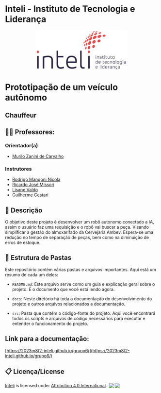 # Inteli - Instituto de Tecnologia e Liderança 

<p align="center">
<a href= "https://www.inteli.edu.br/"><img src="https://raw.githubusercontent.com/2023M8T2-Inteli/grupo1/main/docs/static/img/inteli.png" alt="Inteli - Instituto de Tecnologia e Liderança" width="300px"></a>
</p>

# Prototipação de um veículo autônomo

## Chauffeur

## :teacher: Professores:
### Orientador(a) 
- <a href="https://www.linkedin.com/in/murilo-zanini-de-carvalho-0980415b/">Murilo Zanini de Carvalho</a>
### Instrutores
- <a href="https://www.linkedin.com/in/rodrigo-mangoni-nicola-537027158/">Rodrigo Mangoni Nicola</a>
- <a href="https://www.linkedin.com/in/ricardo-jos%C3%A9-missori/">Ricardo José Missori</a> 
- <a href="https://www.linkedin.com/in/lisane-valdo/">Lisane Valdo</a>
- <a href="https://www.linkedin.com/in/gui-cestari/">Guilherme Cestari</a> 

## 📝 Descrição

O objetivo deste projeto é desenvolver um robô autonomo conectado a IA, assim o usuário faz uma requisição e o robô vai buscar a peça. Visando simplificar a gestão do almoxarifado da Cervejaria Ambev. Espera-se uma redução no tempo de separação de peças, bem como na diminuição de erros de estoque.

## 📁 Estrutura de Pastas

Este repositório contém várias pastas e arquivos importantes. Aqui está um resumo de cada um deles:

- `README.md`: Este arquivo serve como um guia e explicação geral sobre o projeto. É o documento que você está lendo agora.

- `docs`: Neste diretório há toda a documentação do desenvolvimento do projeto e outros arquivos relacionados a documentação.

- `src`: Pasta que contém o código-fonte do projeto. Aqui você encontrará todos os scripts e arquivos de código necessários para executar e entender o funcionamento do projeto.

## Link para a documentação: 
[https://2023m8t2-inteli.github.io/grupo6/](https://2023m8t2-inteli.github.io/grupo6/)

## 📋 Licença/License

<a rel="cc:attributionURL dct:creator" property="cc:attributionName" href="https://github.com/2023M8T2-Inteli/grupo6">Inteli</a> is licensed under <a href="http://creativecommons.org/licenses/by/4.0/?ref=chooser-v1" target="_blank" rel="license noopener noreferrer" style="display:inline-block;">Attribution 4.0 International</a>. <img style="height:22px!important;margin-left:3px;vertical-align:text-bottom;" src="https://mirrors.creativecommons.org/presskit/icons/cc.svg?ref=chooser-v1"><img style="height:22px!important;margin-left:3px;vertical-align:text-bottom;" src="https://mirrors.creativecommons.org/presskit/icons/by.svg?ref=chooser-v1"><p xmlns:cc="http://creativecommons.org/ns#" xmlns:dct="http://purl.org/dc/terms/"></p>

